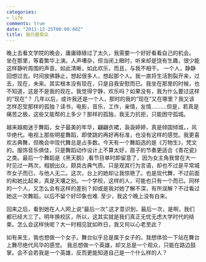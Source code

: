 ```yaml
---
categories:
- life
comments: true
date: "2011-12-25T00:00:00Z"
title: 我只是观众
---
```

晚上去看文学院的晚会，庸庸碌碌过了太久，我需要一个好好看看自己的机会。
坐在那里，等着繁华上演。人声嘈杂，但当闭上眼时，听来却是饶有生趣，很少能这样静听周围的声音。如此清晰，如此欢乐，而且，与我不相干。
一个人，静静回想过去。时间放佛静止，想起很多人，想起那个人。我一直将生活割裂开来，过去，现在，未来。其实根本没有现在，只是自我安慰而已。我坐在那里的时候，也不知道，这是不是我的现在。我觉得宁静，欢乐吗？如果没有，我为什么要过这样的“现在”？
几年以后，或许我还是一个人，那时的我的“现在”又在哪里？我又该怎样忍受那样的孤独？读书，电影，音乐，工作，亲情，友情..........但是，若真是痛苦之极，这些又能帮的上多少？那样的孤独，我无力抗拒，只能困守孤城。


越来越痴迷于舞蹈，女子最美的年华，翩翩衣裙，袅袅婷婷，真是倾国倾城，，风华绝代。电视上那些明星舞蹈，即使跳的再好再标准，也没有这样的感觉。我更喜欢古典舞，但晚会中现代舞总是占多数。今天有一个舞蹈选的是《万物生》，梵文的。服饰音乐俱佳，只是舞蹈动作设计上不算太好，扇子的节奏更适合《青花瓷》之类。最后一个舞蹈是《黑天鹅》,看节目单时即留意了，因为女主角我曾在大一时见过一两次，相貌出众，颇具古典气质。只是观其行为言语，却也不过是平常城市女子而已，与他人无二。这次，台上的她却让我惊艳了。也是现代舞，不过前面的和她比起来，真是天壤之别。一个学校，这样的人，可能也只有一个而已。同样的一个人，又怎么会有这样的差别？抑或是我对她了解不深，有所误解？不过看过她这一次舞蹈，以后不留个好印象也难.
至少，我这个晚上没有白来。

回来之后，看到她在人人网上说“最后一次”.这才意识到，最后一次，是啊，我们都已经大三了。明年换校区，所以，这其实就是我们真正无忧无虑大学时代的结束。怎么会这样快呢？大一时相见犹如昨日，我又何以心老至此？

如有来生，我也想做一个女子。舞台似乎总是属于女子的。我想体验一下站在舞台上舞尽绝代风华的感觉。
我总想做一个英雄，却又总是一个观众，只能在路边鼓掌。会不会若我是一个英雄，反而更能知道自己是一个什么样的人？
